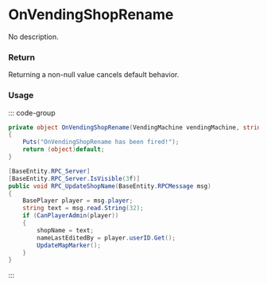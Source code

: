 # OnVendingShopRename
<Badge type="info" text="Vending"/><Badge type="danger" text="Carbon Compatible"/><Badge type="warning" text="Oxide Compatible"/>
No description.
### Return
Returning a non-null value cancels default behavior.

### Usage
::: code-group
```csharp [Example]
private object OnVendingShopRename(VendingMachine vendingMachine, string local1, BasePlayer local0)
{
	Puts("OnVendingShopRename has been fired!");
	return (object)default;
}
```
```csharp [Source — Assembly-CSharp @ VendingMachine]
[BaseEntity.RPC_Server]
[BaseEntity.RPC_Server.IsVisible(3f)]
public void RPC_UpdateShopName(BaseEntity.RPCMessage msg)
{
	BasePlayer player = msg.player;
	string text = msg.read.String(32);
	if (CanPlayerAdmin(player))
	{
		shopName = text;
		nameLastEditedBy = player.userID.Get();
		UpdateMapMarker();
	}
}

```
:::

